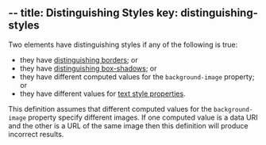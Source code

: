 --
title: Distinguishing Styles
key: distinguishing-styles
--

Two elements have distinguishing styles if any of the following is true:

- they have [distinguishing borders](#distinguishing-borders); or
- they have [distinguishing box-shadows](#distinguishing-box-shadows); or
- they have different computed values for the `background-image` property; or
- they have different values for [text style properties](#text-style-properties).

This definition assumes that different computed values for the `background-image` property specify different images. If one computed value is a data URI and the other is a URL of the same image then this definition will produce incorrect results.